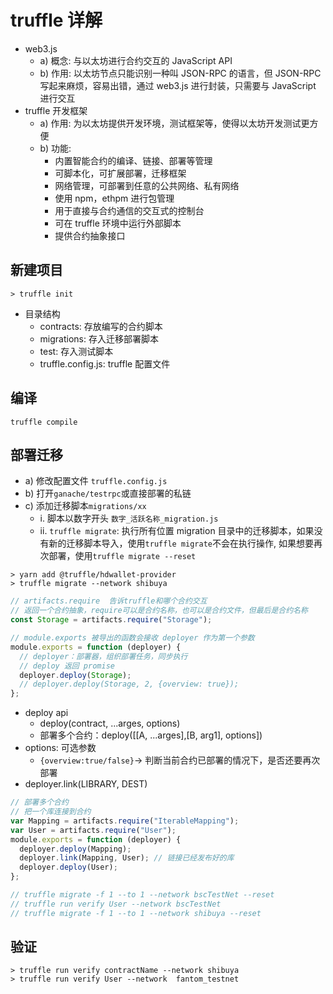 # truffle 详解

- web3.js
  - a) 概念: 与以太坊进行合约交互的 JavaScript API
  - b) 作用: 以太坊节点只能识别一种叫 JSON-RPC 的语言，但 JSON-RPC 写起来麻烦，容易出错，通过 web3.js 进行封装，只需要与 JavaScript 进行交互
- truffle 开发框架
  - a) 作用: 为以太坊提供开发环境，测试框架等，使得以太坊开发测试更方便
  - b) 功能:
    - 内置智能合约的编译、链接、部署等管理
    - 可脚本化，可扩展部署，迁移框架
    - 网络管理，可部署到任意的公共网络、私有网络
    - 使用 npm，ethpm 进行包管理
    - 用于直接与合约通信的交互式的控制台
    - 可在 truffle 环境中运行外部脚本
    - 提供合约抽象接口

## 新建项目

```shell
> truffle init
```

- 目录结构
  - contracts: 存放编写的合约脚本
  - migrations: 存入迁移部署脚本
  - test: 存入测试脚本
  - truffle.config.js: truffle 配置文件

## 编译

`truffle compile`

## 部署迁移

- a) 修改配置文件 `truffle.config.js`
- b) 打开`ganache/testrpc`或直接部署的私链
- c) 添加迁移脚本`migrations/xx`
  - i. 脚本以数字开头 `数字_活跃名称_migration.js`
  - ii. `truffle migrate`: 执行所有位置 migration 目录中的迁移脚本，如果没有新的迁移脚本导入，使用`truffle migrate`不会在执行操作, 如果想要再次部署，使用`truffle migrate --reset`

```sol
> yarn add @truffle/hdwallet-provider
> truffle migrate --network shibuya
```

```js
// artifacts.require  告诉truffle和哪个合约交互
// 返回一个合约抽象，require可以是合约名称，也可以是合约文件，但最后是合约名称
const Storage = artifacts.require("Storage");

// module.exports 被导出的函数会接收 deployer 作为第一个参数
module.exports = function (deployer) {
  // deployer：部署器，组织部署任务，同步执行
  // deploy 返回 promise
  deployer.deploy(Storage);
  // deployer.deploy(Storage, 2, {overview: true});
};
```

- deploy api
  - deploy(contract, ...arges, options)
  - 部署多个合约：deploy([[A, ...arges],[B, arg1], options])
- options: 可选参数
  - `{overview:true/false}`-> 判断当前合约已部署的情况下，是否还要再次部署
- deployer.link(LIBRARY, DEST)

```js
// 部署多个合约
// 把一个库连接到合约
var Mapping = artifacts.require("IterableMapping");
var User = artifacts.require("User");
module.exports = function (deployer) {
  deployer.deploy(Mapping);
  deployer.link(Mapping, User); // 链接已经发布好的库
  deployer.deploy(User);
};

// truffle migrate -f 1 --to 1 --network bscTestNet --reset
// truffle run verify User --network bscTestNet
// truffle migrate -f 1 --to 1 --network shibuya --reset
```

## 验证

```shell
> truffle run verify contractName --network shibuya
> truffle run verify User --network  fantom_testnet
```
